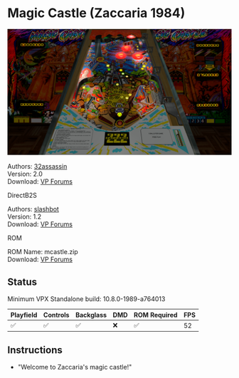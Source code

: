 # Magic Castle (Zaccaria 1984)

![Table Preview](../../images/vpx-magiccastle.png)

Authors: [32assassin](https://www.vpforums.org/index.php?showuser=77712)  
Version: 2.0  
Download: [VP Forums](https://www.vpforums.org/index.php?app=downloads&showfile=11586)

DirectB2S

Authors: [slashbot](https://www.vpforums.org/index.php?showuser=65211)  
Version: 1.2  
Download: [VP Forums](https://www.vpforums.org/index.php?app=downloads&showfile=9922)  

ROM

ROM Name: mcastle.zip  
Download: [VP Forums](https://www.vpforums.org/index.php?app=downloads&showfile=618)

## Status 

Minimum VPX Standalone build: 10.8.0-1989-a764013

| Playfield | Controls | Backglass | DMD | ROM Required | FPS | 
|-----------|----------|-----------|-----|--------------|-----|
| :white_check_mark: | :white_check_mark: | :white_check_mark: | :x: | :white_check_mark: | 52 |

## Instructions

- "Welcome to Zaccaria's magic castle!" 
